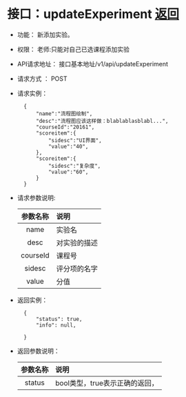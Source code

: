 ﻿<!-- markdownlint-disable MD033-->
<!-- 禁止MD033类型的警告 https://www.npmjs.com/package/markdownlint -->

# 接口：updateExperiment  [返回](../README.md)

- 功能：
    新添加实验。

- 权限：
    老师:只能对自己已选课程添加实验

- API请求地址：
    接口基本地址/v1/api/updateExperiment

- 请求方式 ：
    POST

- 请求实例：

        {
            "name":"流程图绘制",
            "desc":"流程图应该这样做：blablablasblabl...",
            "courseId":"20161",
            "scoreitem":{
                "sidesc":"UI界面",
                "value":"40",
            },
            "scoreitem":{
                "sidesc":"复杂度",
                "value":"60",
            }
        }

- 请求参数说明:

  |参数名称|说明|
  |:---------:|:--------------------------------------------------------|
  |name|实验名|
  |desc|对实验的描述|
  |courseId|课程号|
  |sidesc|评分项的名字|
  |value|分值|

- 返回实例：

        {
            "status": true,
            "info": null,

        }

- 返回参数说明：

  |参数名称|说明|
  |:---------:|:--------------------------------------------------------|
  |status|bool类型，true表示正确的返回，


